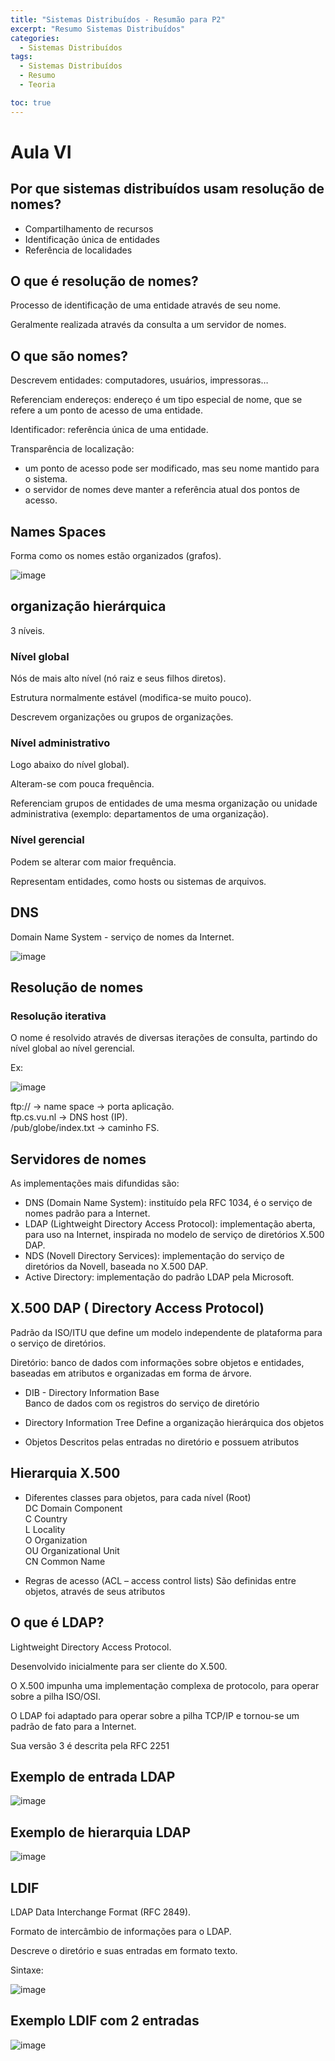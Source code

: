```yaml
---
title: "Sistemas Distribuídos - Resumão para P2"
excerpt: "Resumo Sistemas Distribuídos"
categories:
  - Sistemas Distribuídos
tags:
  - Sistemas Distribuídos
  - Resumo
  - Teoria

toc: true
---
```


# Aula VI

## Por que sistemas distribuídos usam resolução de nomes?

- Compartilhamento de recursos  
- Identificação única de entidades  
- Referência de localidades  

## O que é resolução de nomes?

Processo de identificação de uma entidade através de seu nome.

Geralmente realizada através da consulta a um servidor de nomes.

## O que são nomes?

Descrevem entidades: computadores, usuários, impressoras…

Referenciam endereços: endereço é um tipo especial de nome, que se refere a um ponto de acesso de uma entidade.

Identificador: referência única de uma entidade.

Transparência de localização:
- um ponto de acesso pode ser modificado, mas seu nome mantido para o sistema.
- o servidor de nomes deve manter a referência atual dos pontos de acesso.

## Names Spaces

Forma como os nomes estão organizados (grafos).

![image](https://github.com/user-attachments/assets/a45f09dd-59cd-44a9-9f5b-7b5d749ce273)

## organização hierárquica

3 níveis.

### Nível global

Nós de mais alto nível (nó raiz e seus filhos diretos).

Estrutura normalmente estável (modifica-se muito pouco).

Descrevem organizações ou grupos de organizações.

### Nível administrativo

Logo abaixo do nível global).

Alteram-se com pouca frequência.

Referenciam grupos de entidades de uma mesma organização ou unidade administrativa (exemplo: departamentos de uma organização).

### Nível gerencial
 
Podem se alterar com maior frequência.

Representam entidades, como hosts ou sistemas de arquivos.

## DNS

Domain Name System - serviço de nomes da Internet.

![image](https://github.com/user-attachments/assets/68a17f1e-e736-48c7-970b-72b70fb2b206)

## Resolução de nomes

### Resolução iterativa

O nome é resolvido através de diversas iterações de consulta, partindo do nível global ao nível gerencial.

Ex:

![image](https://github.com/user-attachments/assets/fe600bae-f92d-4970-a203-45df41c6ec2b)

ftp:// -> name space -> porta aplicação.  
ftp.cs.vu.nl -> DNS host (IP).  
/pub/globe/index.txt -> caminho FS.  

## Servidores de nomes

As implementações mais difundidas são:

- DNS (Domain Name System): instituído pela RFC 1034, é o serviço de nomes padrão para a Internet.
- LDAP (Lightweight Directory Access Protocol): implementação aberta, para uso na Internet, inspirada no modelo de serviço de diretórios X.500 DAP.
- NDS (Novell Directory Services): implementação do serviço de
diretórios da Novell, baseada no X.500 DAP.
- Active Directory: implementação do padrão LDAP pela Microsoft.

## X.500 DAP ( Directory Access Protocol)

Padrão da ISO/ITU que define um modelo independente de plataforma para o serviço de diretórios.

Diretório: banco de dados com informações sobre objetos e entidades, baseadas em atributos e organizadas em forma de árvore.

- DIB - Directory Information Base  
Banco de dados com os registros do serviço de diretório 

- Directory Information Tree
Define a organização hierárquica dos objetos

- Objetos
Descritos pelas entradas no diretório e possuem atributos

## Hierarquia X.500

- Diferentes classes para objetos, para cada nível
(Root)  
DC Domain Component  
C Country  
L Locality  
O Organization  
OU Organizational Unit  
CN Common Name  

- Regras de acesso (ACL – access control lists)
São definidas entre objetos, através de seus atributos

## O que é LDAP?

Lightweight Directory Access Protocol.

Desenvolvido inicialmente para ser cliente do X.500.  

O X.500 impunha uma implementação complexa de protocolo, para
operar sobre a pilha ISO/OSI.

O LDAP foi adaptado para operar sobre a pilha TCP/IP e tornou-se um
padrão de fato para a Internet.

Sua versão 3 é descrita pela RFC 2251

## Exemplo de entrada LDAP

![image](https://github.com/user-attachments/assets/6e46416d-f0d2-4b97-b8ff-489560bd91d7)

## Exemplo de hierarquia LDAP

![image](https://github.com/user-attachments/assets/8894736f-1469-44d3-a55b-2183ef29bf80)

## LDIF

LDAP Data Interchange Format (RFC 2849).

Formato de intercâmbio de informações para o LDAP.

Descreve o diretório e suas entradas em formato texto.

Sintaxe:

![image](https://github.com/user-attachments/assets/6b3b56af-9581-436e-bd57-f2cc5c1c7f30)

## Exemplo LDIF com 2 entradas

![image](https://github.com/user-attachments/assets/3902b9b4-00c9-4f4d-a19e-b260bbb274ed)